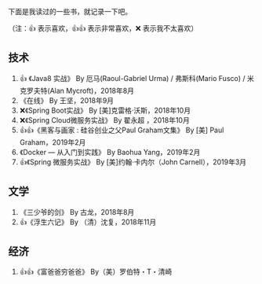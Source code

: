 下面是我读过的一些书，就记录一下吧。

（注：👍 表示喜欢，👍👍 表示非常喜欢，❌ 表示我不太喜欢）

## 技术

1. 👍 《Java8 实战》 By 厄马(Raoul-Gabriel Urma) / 弗斯科(Mario Fusco) / 米克罗夫特(Alan Mycroft)，2018年8月
2. 《在线》 By 王坚，2018年9月
3. ❌《Spring Boot实战》 By [美]克雷格·沃斯，2018年10月
4. ❌《Spring Cloud微服务实战》 By 翟永超 ，2018年10月
5. 👍👍《黑客与画家 : 硅谷创业之父Paul Graham文集》 By [美] Paul Graham，2019年2月
6. 《Docker — 从入门到实践》 By Baohua Yang，2019年2月
7. 👍《Spring 微服务实战》 By [美]约翰·卡内尔（John Carnell），2019年3月

## 文学

1. 《三少爷的剑》 By 古龙，2018年8月
2. 👍《浮生六记》 By （清）沈复，2018年11月

## 经济

1. 👍👍《富爸爸穷爸爸》 By（美）罗伯特・T・清崎
